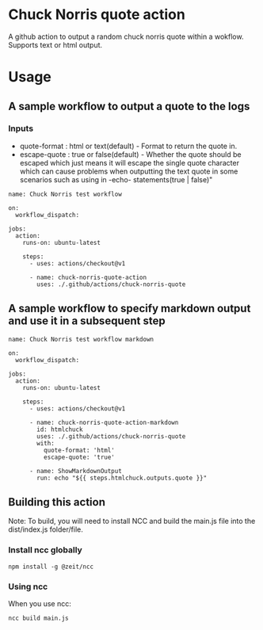 # Chuck Norris quote action
A github action to output a random chuck norris quote within a wokflow. Supports text or html output.

# Usage
## A sample workflow to output a quote to the logs
### Inputs
* quote-format : html or text(default) - Format to return the quote in.
* escape-quote : true or false(default) - Whether the quote should be escaped which just means it will escape the single quote character which can cause problems when outputting the text quote in some scenarios such as using in -echo- statements(true | false)"
```
name: Chuck Norris test workflow

on:
  workflow_dispatch:

jobs:
  action:
    runs-on: ubuntu-latest

    steps:
      - uses: actions/checkout@v1

      - name: chuck-norris-quote-action
        uses: ./.github/actions/chuck-norris-quote
```

## A sample workflow to specify markdown output and use it in a subsequent step
```
name: Chuck Norris test workflow markdown

on:
  workflow_dispatch:

jobs:
  action:
    runs-on: ubuntu-latest

    steps:
      - uses: actions/checkout@v1

      - name: chuck-norris-quote-action-markdown
        id: htmlchuck
        uses: ./.github/actions/chuck-norris-quote
        with:
          quote-format: 'html'
          escape-quote: 'true'

      - name: ShowMarkdownOutput
        run: echo "${{ steps.htmlchuck.outputs.quote }}"
```
## Building this action
Note: To build, you will need to install NCC and build the main.js file into the dist/index.js folder/file.

### Install ncc globally
```npm install -g @zeit/ncc```
### Using ncc
When you use ncc:

```ncc build main.js```


